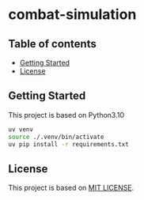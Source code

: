 # combat-simulation

## Table of contents

- [Getting Started](#getting-started)
- [License](#license)

## Getting Started

This project is based on Python3.10

```bash
uv venv
source ./.venv/bin/activate
uv pip install -r requirements.txt
```

## License

This project is based on [MIT LICENSE](./LICENSE).